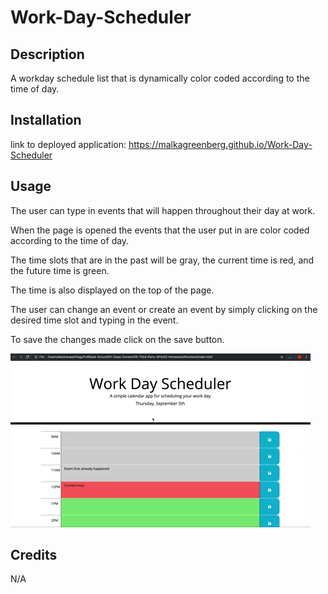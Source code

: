 # Work-Day-Scheduler

## Description
A workday schedule list that is dynamically color coded according to the time of day.

## Installation
link to deployed application: https://malkagreenberg.github.io/Work-Day-Scheduler

## Usage
The user can type in events that will happen throughout their day at work. 

When the page is opened the events that the user put in are color coded according to the time of day. 

The time slots that are in the past will be gray, the current time is red, and the future time is green. 

The time is also displayed on the top of the page. 

The user can change an event or create an event by simply clicking on the desired time slot and typing in the event.

To save the changes made click on the save button.


![screenshot](assets/05-third-party-apis-homework-demo.gif) 


## Credits

N/A

